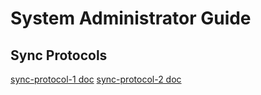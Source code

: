 # System Administrator Guide

## Sync Protocols

[sync-protocol-1 doc](./sync-protocol-1.md)
[sync-protocol-2 doc](./sync-protocol-2.md)


